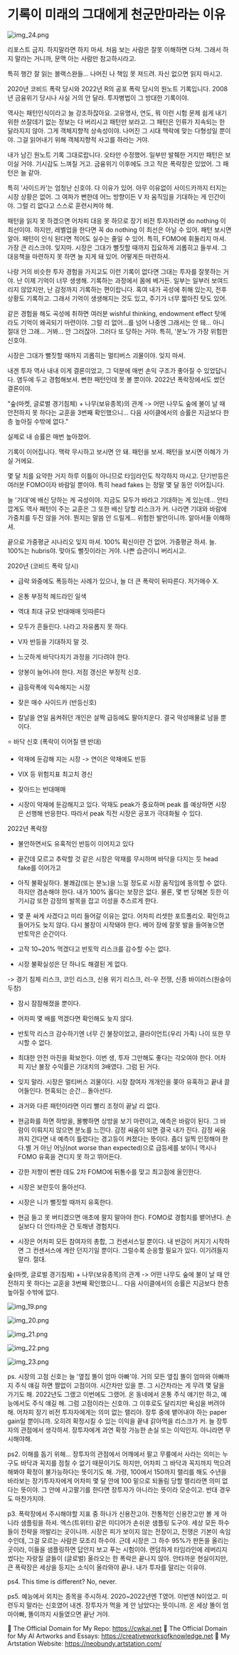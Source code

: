 # 기록이 미래의 그대에게 천군만마라는 이유

![img_24.png](..%2Fimages%2Fimg_24.png)

리포스트 금지. 하지말라면 하지 마셔. 처음 보는 사람은 잘못 이해하면 다쳐. 그래서 하지 말라는 거니까, 문맥 아는 사람만 참고하시라고.

특히 행간 잘 읽는 블랙스완들... 나머진 나 책임 못 져드려. 자신 없으면 읽지 마시고.

2020년 코비드 폭락 당시와 2022년 R의 공포 폭락 당시의 원노트 기록입니다. 2008년 금융위기 당시나 사실 거의 안 달라. 투자병법이 그 방대한 기록이야.

역사는 패턴인식이라고 늘 강조하잖아요. 고유명사, 연도, 뭐 이런 시험 문제 쉽게 내기 위한 쓰잘데기 없는 정보는 다 버리시고 패턴만 보라고. 그 패턴은 인류가 지속되는 한 달라지지 않아. 그게 객체지향적 상속성이야. 나머진 그 시대 맥락에 맞는 다형성일 뿐이야. 그걸 읽어내기 위해 객체지향적 사고를 하라는 거야.

내가 남긴 원노트 기록 그대로랍니다. 오타만 수정했어. 일부만 발췌한 거지만 패턴은 보이실 거야. 기시감도 느껴질 거고. 금융위기 이후에도 크고 작은 폭락장은 있었어. 그 패턴은 늘 같아. 

특히 '사이드카'는 엄청난 신호야. 다 이유가 있어. 아무 이유없이 사이드카까지 터지는 시장 상황은 없어. 그 여파가 뻔한데 어느 방향이든 V 자 움직임을 기대하는 게 인간이야. 그럴 리 없다고 스스로 훈련시켜야 해. 

패턴을 읽지 못 하겠으면 어차피 대응 못 하므로 장기 비전 투자자라면 do nothing 이 최선이야. 하지만, 레벨업을 한다면 꼭 do nothing 이 최선은 아닐 수 있어. 패턴 보시면 알아. 패턴이 인식 된다면 적어도 실수는 줄일 수 있어. 특히, FOMO에 휘둘리지 마셔. 가장 큰 리스크야. 잊지마. 시장은 그대가 뻘짓할 때까지 집요하게 괴롭히고 들쑤셔. 그 대응책을 마련하지 못 하면 늘 지게 돼 있어. 어떻게든 마련하셔.

나랑 거의 비슷한 투자 경험을 가지고도 이런 기록이 없다면 그대는 투자를 잘못하는 거야. 난 이제 기억이 너무 생생해. 기록하는 과정에서 몸에 베거든. 일부는 일부러 보여드리지 않았지만, 난 감정까지 기록하는 편이랍니다. 혹여 내가 곡성에 취해 있는지, 전후 상황도 기록하고. 그래서 기억이 생생해지는 것도 있고, 주기가 너무 짧아진 탓도 있어.

같은 경험을 해도 곡성에 취하면 여러분 wishful thinking, endowment effect 탓에라도 기억이 왜곡되기 마련이야. 그럴 리 없어...를 넘어 나중엔 그래서는 안 돼... 아니 절대 안 그래... 거봐... 안 그러잖아. 그러다 또 당하는 거야. 특히, '분노'가 가장 위험한 신호야.

시장은 그대가 뻘짓할 때까지 괴롭히는 멀티버스 괴물이야. 잊지 마셔.

내겐 투자 역사 내내 이게 결론이었고, 그 덕분에 매번 손익 구조가 좋아질 수 있었답니다. 염두에 두고 경험해보셔. 뻔한 패턴인데 못 볼 뿐이야. 2022년 폭락장에서도 썼던 결론이야.

"숲(마켓, 글로벌 경기침체) + 나무(보유종목)의 관계 -> 어떤 나무도 숲에 불이 날 때 안전하지 못 하다는 교훈을 3번째 확인했으니... 
다음 사이클에서의 승률은 지금보다 한층 높아질 수밖에 없다."

실제로 내 승률은 매번 높아졌어.

기록이 이어집니다. 맥락 무시하고 보시면 안 돼. 패턴을 보셔. 패턴을 보시면 이해가 가실 거에요.

몇 달 치를 요약한 거지 하루 이틀이 아니므로 타임라인도 착각하지 마시고. 단기반등은 여러분 FOMO이자 바람일 뿐이야. 특히 head fakes 는 정말 몇 달 동안 이어집니다.

늘 '기대'에 배신 당하는 게 곡성이야. 지금도 모두가 바라고 기대하는 게 있는데... 안타깝게도 역사 패턴이 주는 교훈은 그 또한 배신 당할 리스크가 커. 나라면 기대와 바람에 가중치를 두진 않을 거야. 뭔지는 말씀 안 드릴게... 위험한 발언이니까. 알아서들 이해하셔.

끝으로 가중평균 시나리오 잊지 마셔. 100% 확신이란 건 없어. 가중평균 하셔. 늘. 100%는 hubris야. 맞아도 뻘짓이라는 거야. 나쁜 습관이니 버리시고.

2020년 (코비드 폭락 당시)

* 급락 와중에도 폭등하는 사례가 있으나, 늘 더 큰 폭락이 뒤따른다. 저가매수 X.

* 온통 부정적 헤드라인 일색

* 역대 최대 규모 반대매매 잇따른다

* 모두가 흔들린다. 나라고 자유롭지 못 하다.

* V자 반등을 기대하지 말 것.

* 느긋하게 바닥다지기 과정을 기다려야 한다.

* 양봉이 늘어나야 한다. 저점 갱신은 부정적 신호.

* 급등락폭에 익숙해지는 시장

* 잦은 매수 사이드카 (반등신호)

*  칼날을 연일 움켜쥐던 개인은 살짝 급등에도 팔아치운다. 결국 악성매물로 남을 뿐이다.

⭐️ 바닥 신호 (폭락이 이어질 땐 반대)

* 악재에 둔감해 지는 시장 -> 연이은 악재에도 반등

* VIX 등 위험지표 최고치 경신

* 잦아드는 반대매매

* 시장이 악재에 둔감해지고 있다. 악재도 peak가 중요하며 peak 를 예상하면 시장은 선행해 반응한다. 따라서 peak 직전 시장은 공포가 극대화될 수 있다.

2022년 폭락장

* 불안하면서도 유혹적인 반등이 이어지고 있다

* 끝간데 모르고 추락할 것 같은 시장은 악재를 무시하며 바닥을 다지는 듯 head fake를 이어가고

* 아직 불확실하다. 불쾌감(또는 분노)을 느낄 정도로 시장 움직임에 동의할 수 없다. 하지만 겸손해야 한다. 내가 100% 옳다는 보장은 없다. 물론, 몇 번 당해본 듯한 이 기시감 또한 감정의 발목을 잡고 이성을 추스르게 한다.

* 몇 푼 싸게 사겠다고 미리 들어갈 이유는 없다. 어차피 리셋한 포트폴리오. 확인하고 들어가도 늦지 않다. 다시 불장이 시작돼야 한다. 베어 장에 잘못 발을 들여놓으면 반토막은 순간이다.

* 고작 10~20% 먹겠다고 반토막 리스크를 감수할 수는 없다.

* 시장 불확실성은 단 하나도 해결된 게 없다.

-> 경기 침체 리스크, 코인 리스크, 신용 위기 리스크, 러-우 전쟁, 신종 바이러스(원숭이 두창)

* 잠시 잠잠해졌을 뿐이다.

* 어차피 몇 배를 먹겠다면 확인해도 늦지 않다.

* 반토막 리스크 감수하기엔 너무 긴 불장이었고, 클라이언트(우리 가족) 나이 또한 무시할 수 없다.

* 최대한 안전 마진을 확보한다. 이번 생, 투자 그만해도 좋다는 각오여야 한다. 어차피 지난 불장 수익률은 기대치의 3배였다. 그럼 된 거다.

* 잊지 말라. 시장은 멀티버스 괴물이다. 시장 참여자 개개인을 쫒아 유혹하고 끝내 끌어들인다. 현혹되는 순간... 돌아선다.

* 과거와 다른 패턴이라면 이리 빨리 조정이 끝날 리 없다.

* 현금화를 하면 하방을, 몰빵하면 상방을 보기 마련이고, 예측은 바람이 된다. 그 바람이 이뤄지지 않으면 분노를 느낀다. 감정 싸움이 되면 결국 내가 진다. 감정 싸움까지 간다면 내 예측이 틀렸다는 경고등이 켜졌다는 뜻이다. 좀더 일찍 인정해야 한다.별 거 아닌 어닝(not worse than expected)으로 급등세를 보이니 역시나 FOMO 유혹을 견디지 못 하고 뛰어든다.

* 강한 저항이 뻔한 데도 2차 FOMO에 뒤통수를 맞고 최고점에 올인한다.

* 시장은 보란듯이 돌아선다.

* 시장은 니가 뻘짓할 때까지 유혹한다.

* 현금 들고 못 버티겠으면 애초에 팔지 말아야 한다. FOMO로 경험치를 뱉어낸다. 손실보다 더 안타까운 건 토해낸 경험치다.

* 시장은 어차피 모든 참여자의 총합, 그 컨센서스일 뿐이다. 내 반감이 커지기 시작하면 그 컨센서스에 계란 던지기일 뿐이다. 그럴수록 순응할 필요가 있다. 이기려들지 말라. 절대.

숲(마켓, 글로벌 경기침체) + 나무(보유종목)의 관계 -> 어떤 나무도 숲에 불이 날 때 안전하지 못 하다는 교훈을 3번째 확인했으니... 다음 사이클에서의 승률은 지금보다 한층 높아질 수밖에 없다.

![img_19.png](..%2Fimages%2Fimg_19.png)

![img_20.png](..%2Fimages%2Fimg_20.png)

![img_21.png](..%2Fimages%2Fimg_21.png)

![img_22.png](..%2Fimages%2Fimg_22.png)

![img_23.png](..%2Fimages%2Fimg_23.png)

ps. 시장의 고점 신호는 늘 '옆집 똘이 엄마 아빠'야. 거의 모든 옆집 똘이 엄마와 아빠까지 주식 얘길 하면 짤없이 고점이야. 시간차만 있을 뿐. 그 시간차라는 게 무려 몇 달을 가기도 해. 2022년도 그랬고 이번에도 그랬어. 온 동네에서 온통 주식 얘기만 하고, 예능에서도 주식 얘길 해. 그럼 고점이라는 신호야. 그 이후로도 달리지만 욕심을 버려야 해. 어차피 장기 비전 투자자에게는 의미 없는 랠리야. 장투 중에 뱉어내야 하는 paper gain일 뿐이니까. 오히려 확정시킬 수 있는 이익을 끝내 갉아먹을 리스크가 커. 늘 장투자의 관점에서 생각하셔. 장투자에게 과연 확정 가능한 손실 또는 이익인지. 아니라면 무시해야해.

ps2. 이해를 돕기 위해... 장투자의 관점에서 어깨에서 팔고 무릎에서 사라는 의미는 누구도 바닥과 꼭지를 점칠 수 없기 때문이기도 하지만, 어차피 그 바닥과 꼭지까지 먹으려 해봐야 확정이 불가능하다는 뜻이기도 해. 가령, 100에서 150까지 랠리를 해도 수년을 바라보는 장기투자자에게 어차피 몇 달 안에 100 밑으로 되돌림 당할 랠리라면 의미 없다는 뜻이야. 그 안에 사고팔기를 한다면 장투자가 아니라는 뜻이라 모순이고. 반대 경우도 마찬가지야.

p3. 폭락장에서 주시해야할 지표 중 하나가 신용잔고야. 전통적인 신용잔고만 볼 게 아니라 샘플링을 하셔. 엑스(트위터) 같은 미디어가 손쉬운 샘플링 도구야. 세상 모든 하수들이 전략을 까발리는 곳이니까. 시장은 피가 보이지 않는 전장이고, 전쟁은 기본이 속임수인데, 그걸 모르는 사람은 모조리 하수야. 근데 시장은 그 하수 95%가 판돈을 올리는 곳이라, 이들을 샘플링하면 답안지 보고 푸는 시험이야. 랜덤하게 타임라인에 레버리지 썼다는 자랑질 글들이 (글로벌) 올라오는 한 폭락은 끝나지 않아. 안타까운 현실이지만, 큰 폭락장은 세상을 등지는 소식이 올라와야 끝나. 내가 투자를 말리는 이유야.

ps4. This time is different? No, never.

ps5. 예능에서 외치는 종목을 주시하셔. 2020~2022년엔 T였어. 이번엔 N이었고. 미련두지 말라는 신호였어 내겐. 장투자가 먹을 게 안 남았다는 뜻이니까. 온 세상 똘이 엄마아빠, 똘이까지 사들였으면 끝난 거야.


🔗 The Official Domain for My Repo: https://cwkai.net
🔗 The Official Domain for My AI Artworks and Essays: https://creativeworksofknowledge.net
🔗 My Artstation Website: https://neobundy.artstation.com/

